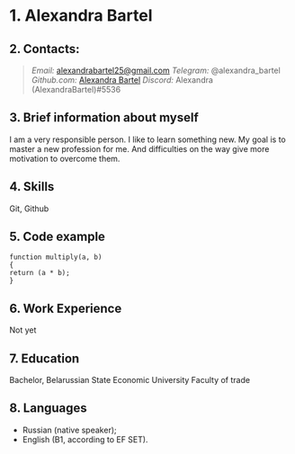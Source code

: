 # **1. Alexandra Bartel**
## **2. Contacts:**
> *Email:* <alexandrabartel25@gmail.com>
> *Telegram:* @alexandra_bartel
> *Github.com:* [Alexandra Bartel](https://github.com/AlexandraBartel)
> *Discord:* Alexandra (AlexandraBartel)#5536
## **3. Brief information about myself**
I am a very responsible person. I like to learn something new. 
My goal is to master a new profession for me. And difficulties on the way give more motivation to overcome them.
## **4. Skills**
Git, Github
## **5. Code example**
```
function multiply(a, b)
{
return (a * b);
}
```
## **6. Work Experience**
Not yet
## **7. Education**
Bachelor, Belarussian State Economic University
    Faculty of trade
## **8. Languages**
- Russian (native speaker);
- English (B1, according to EF SET).    